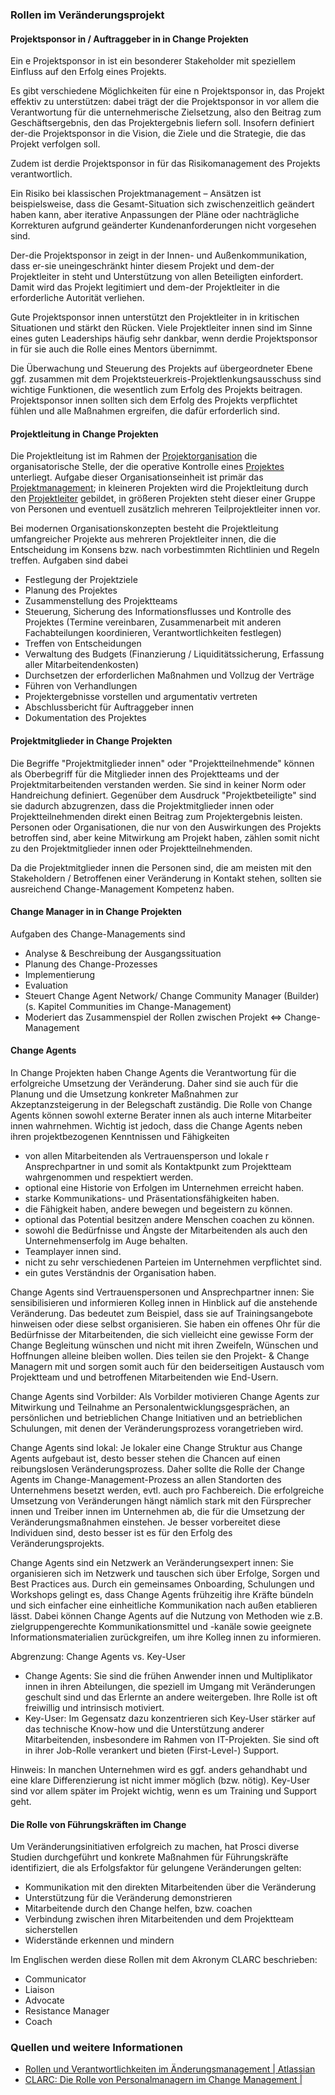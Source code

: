 ### Rollen im Veränderungsprojekt ###

#### Projektsponsor in / Auftraggeber in in Change Projekten ####

Ein  e Projektsponsor in ist ein besonderer Stakeholder mit speziellem Einfluss auf den Erfolg eines Projekts.

Es gibt verschiedene Möglichkeiten für eine n Projektsponsor in, das Projekt effektiv zu unterstützen: dabei trägt der die Projektsponsor in vor allem die Verantwortung für die unternehmerische Zielsetzung, also den Beitrag zum Geschäftsergebnis, den das Projektergebnis liefern soll. Insofern definiert der-die Projektsponsor in die Vision, die Ziele und die Strategie, die das Projekt verfolgen soll. 

Zudem ist derdie Projektsponsor in für das Risikomanagement des Projekts verantwortlich.

Ein Risiko bei klassischen Projektmanagement – Ansätzen ist beispielsweise, dass die Gesamt-Situation sich zwischenzeitlich geändert haben kann, aber iterative Anpassungen der Pläne oder nachträgliche Korrekturen aufgrund geänderter Kundenanforderungen nicht vorgesehen sind.

Der-die Projektsponsor in zeigt in der Innen- und Außenkommunikation, dass er-sie uneingeschränkt hinter diesem Projekt und dem-der Projektleiter in steht und Unterstützung von allen Beteiligten einfordert. Damit wird das Projekt legitimiert und dem-der Projektleiter in die erforderliche Autorität verliehen.

Gute Projektsponsor innen unterstützt den Projektleiter in in kritischen Situationen und stärkt den Rücken. Viele Projektleiter innen sind im Sinne eines guten Leaderships häufig sehr dankbar, wenn derdie Projektsponsor in für sie auch die Rolle eines Mentors übernimmt. 

Die Überwachung und Steuerung des Projekts auf übergeordneter Ebene ggf. zusammen mit dem Projektsteuerkreis-Projektlenkungsausschuss sind wichtige Funktionen, die wesentlich zum Erfolg des Projekts beitragen. Projektsponsor innen sollten sich dem Erfolg des Projekts verpflichtet fühlen und alle Maßnahmen ergreifen, die dafür erforderlich sind.

#### Projektleitung in Change Projekten ####

Die Projektleitung ist im Rahmen der [Projektorganisation](https://de.wikipedia.org/wiki/Projektorganisation) die organisatorische Stelle, der die operative Kontrolle eines [Projektes](https://de.wikipedia.org/wiki/Projekt) unterliegt. Aufgabe dieser Organisationseinheit ist primär das [Projektmanagement](https://de.wikipedia.org/wiki/Projektmanagement); in kleineren Projekten wird die Projektleitung durch den [Projektleiter](https://de.wikipedia.org/wiki/Projektleiter) gebildet, in größeren Projekten steht dieser einer Gruppe von Personen und eventuell zusätzlich mehreren Teilprojektleiter innen vor. 

Bei modernen Organisationskonzepten besteht die Projektleitung umfangreicher Projekte aus mehreren Projektleiter innen, die die Entscheidung im Konsens bzw. nach vorbestimmten Richtlinien und Regeln treffen. Aufgaben sind dabei

- Festlegung der Projektziele
- Planung des Projektes
- Zusammenstellung des Projektteams
- Steuerung, Sicherung des Informationsflusses und Kontrolle des Projektes (Termine vereinbaren, Zusammenarbeit mit anderen Fachabteilungen koordinieren, Verantwortlichkeiten festlegen)
- Treffen von Entscheidungen
- Verwaltung des Budgets (Finanzierung / Liquiditätssicherung, Erfassung aller Mitarbeitendenkosten)
- Durchsetzen der erforderlichen Maßnahmen und Vollzug der Verträge
- Führen von Verhandlungen
- Projektergebnisse vorstellen und argumentativ vertreten
- Abschlussbericht für Auftraggeber innen
- Dokumentation des Projektes

#### Projektmitglieder in Change Projekten ####

Die Begriffe "Projektmitglieder innen" oder "Projektteilnehmende" können als Oberbegriff für die Mitglieder innen des Projektteams und der Projektmitarbeitenden verstanden werden. Sie sind in keiner Norm oder Handreichung definiert. Gegenüber dem Ausdruck "Projektbeteiligte" sind sie dadurch abzugrenzen, dass die Projektmitglieder innen oder Projektteilnehmenden direkt einen Beitrag zum Projektergebnis leisten. Personen oder Organisationen, die nur von den Auswirkungen des Projekts betroffen sind, aber keine Mitwirkung am Projekt haben, zählen somit nicht zu den Projektmitglieder innen oder Projektteilnehmenden. 

Da die Projektmitglieder innen die Personen sind, die am meisten mit den Stakeholdern / Betroffenen einer Veränderung in Kontakt stehen, sollten sie ausreichend Change-Management Kompetenz haben.

#### Change Manager in in Change Projekten ####

Aufgaben des Change-Managements sind

- Analyse & Beschreibung der Ausgangssituation
- Planung des Change-Prozesses
- Implementierung
- Evaluation 
- Steuert Change Agent Network/ Change Community Manager (Builder) (s. Kapitel Communities im Change-Management) 
- Moderiert das Zusammenspiel der Rollen zwischen Projekt <=> Change-Management

#### Change Agents ####

In Change Projekten haben Change Agents die Verantwortung für die erfolgreiche Umsetzung der Veränderung. Daher sind sie auch für die Planung und die Umsetzung konkreter Maßnahmen zur Akzeptanzsteigerung in der Belegschaft zuständig. Die Rolle von Change Agents können sowohl externe Berater innen als auch interne Mitarbeiter innen wahrnehmen. Wichtig ist jedoch, dass die Change Agents neben ihren projektbezogenen Kenntnissen und Fähigkeiten

- von allen Mitarbeitenden als Vertrauensperson und lokale r Ansprechpartner in und somit als Kontaktpunkt zum Projektteam wahrgenommen und respektiert werden.
- optional eine Historie von Erfolgen im Unternehmen erreicht haben.
- starke Kommunikations- und Präsentationsfähigkeiten haben.
- die Fähigkeit haben, andere bewegen und begeistern zu können.
- optional das Potential besitzen andere Menschen coachen zu können.
- sowohl die Bedürfnisse und Ängste der Mitarbeitenden als auch den Unternehmenserfolg im Auge behalten.
- Teamplayer innen sind. 
- nicht zu sehr verschiedenen Parteien im Unternehmen verpflichtet sind. 
- ein gutes Verständnis der Organisation haben. 

Change Agents sind Vertrauenspersonen und Ansprechpartner innen: Sie sensibilisieren und informieren Kolleg  innen in Hinblick auf die anstehende Veränderung. Das bedeutet zum Beispiel, dass sie auf Trainingsangebote hinweisen oder diese selbst organisieren. Sie haben ein offenes Ohr für die Bedürfnisse der Mitarbeitenden, die sich vielleicht eine gewisse Form der Change Begleitung wünschen und nicht mit ihren Zweifeln, Wünschen und Hoffnungen alleine bleiben wollen. Dies teilen sie den Projekt- & Change Managern mit und sorgen somit auch für den beiderseitigen Austausch vom Projektteam und und betroffenen Mitarbeitenden wie End-Usern.

Change Agents sind Vorbilder: Als Vorbilder motivieren Change Agents zur Mitwirkung und Teilnahme an Personalentwicklungsgesprächen, an persönlichen und betrieblichen Change Initiativen und an betrieblichen Schulungen, mit denen der Veränderungsprozess vorangetrieben wird.

Change Agents sind lokal: Je lokaler eine Change Struktur aus Change Agents aufgebaut ist, desto besser stehen die Chancen auf einen reibungslosen Veränderungsprozess. Daher sollte die Rolle der Change Agents im Change-Management-Prozess an allen Standorten des Unternehmens besetzt werden, evtl. auch pro Fachbereich. Die erfolgreiche Umsetzung von Veränderungen hängt nämlich stark mit den Fürsprecher innen und Treiber innen im Unternehmen ab, die für die Umsetzung der Veränderungsmaßnahmen einstehen. Je besser vorbereitet diese Individuen sind, desto besser ist es für den Erfolg des Veränderungsprojekts.

Change Agents sind ein Netzwerk an Veränderungsexpert innen: Sie organisieren sich im Netzwerk und tauschen sich über Erfolge, Sorgen und Best Practices aus. Durch ein gemeinsames Onboarding, Schulungen und Workshops gelingt es, dass Change Agents frühzeitig ihre Kräfte bündeln und sich einfacher eine einheitliche Kommunikation nach außen etablieren lässt. Dabei können Change Agents auf die Nutzung von Methoden wie z.B. zielgruppengerechte Kommunikationsmittel und -kanäle sowie geeignete Informationsmaterialien zurückgreifen, um ihre Kolleg innen zu informieren.

  Abgrenzung: Change Agents vs. Key-User  

-   Change Agents:   Sie sind die frühen Anwender  innen und Multiplikator  innen in ihren Abteilungen, die speziell im Umgang mit Veränderungen geschult sind und das Erlernte an andere weitergeben. Ihre Rolle ist oft freiwillig und intrinsisch motiviert.
-   Key-User:   Im Gegensatz dazu konzentrieren sich Key-User stärker auf das technische Know-how und die Unterstützung anderer Mitarbeitenden, insbesondere im Rahmen von IT-Projekten. Sie sind oft in ihrer Job-Rolle verankert und bieten (First-Level-) Support.

Hinweis: In manchen Unternehmen wird es ggf. anders gehandhabt und eine klare Differenzierung ist nicht immer möglich (bzw. nötig). Key-User sind vor allem später im Projekt wichtig, wenn es um Training und Support geht.

#### Die Rolle von Führungskräften im Change ####

Um Veränderungsinitiativen erfolgreich zu machen, hat Prosci diverse Studien durchgeführt und konkrete Maßnahmen für Führungskräfte identifiziert, die als Erfolgsfaktor für gelungene Veränderungen gelten:

- Kommunikation mit den direkten Mitarbeitenden über die Veränderung
- Unterstützung für die Veränderung demonstrieren
- Mitarbeitende durch den Change helfen, bzw. coachen
- Verbindung zwischen ihren Mitarbeitenden und dem Projektteam sicherstellen
- Widerstände erkennen und mindern

Im Englischen werden diese Rollen mit dem Akronym CLARC beschrieben:

- Communicator
- Liaison
- Advocate
- Resistance Manager
- Coach

### Quellen und weitere Informationen

- [Rollen und Verantwortlichkeiten im Änderungsmanagement | Atlassian](https://www.atlassian.com/de/itsm/change-management/roles-and-responsibilities)
- [CLARC: Die Rolle von Personalmanagern im Change Management |](https://www.prosci.com/de/blog/clarc-die-rolle-von-personalmanagern-im-change-management)
